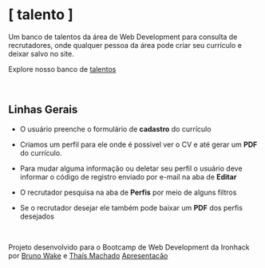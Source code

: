 # [ talento ]

Um banco de talentos da área de Web Development para consulta de recrutadores, onde qualquer pessoa da área pode criar seu currículo e deixar salvo no site.

Explore nosso banco de [talentos](https://bancotalentos.netlify.app/)

<br>

## Linhas Gerais

- O usuário preenche o formulário de **cadastro** do currículo
- Criamos um perfil para ele onde é possivel ver o CV e até gerar um **PDF** do currículo.
- Para mudar alguma informação ou deletar seu perfil o usuário deve informar o código de registro enviado por e-mail na aba de **Editar**

- O recrutador pesquisa na aba de **Perfis** por meio de alguns filtros
- Se o recrutador desejar ele também pode baixar um **PDF** dos perfis desejados

<br>

Projeto desenvolvido para o Bootcamp de Web Development da Ironhack por [Bruno Wake](https://github.com/brunowake) e [Thaís Machado](https://github.com/thaismachado31)
[Apresentação](https://docs.google.com/presentation/d/1TybQg7seaZuUQ8CS7L1IYh_71bGjx3J-2u9jgq8g6cU/edit?usp=sharing)
